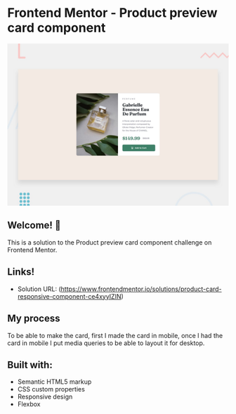 # Frontend Mentor - Product preview card component

![Design preview for the Product preview card component coding challenge](./design/desktop-preview.jpg)

## Welcome! 👋

This is a solution to the Product preview card component challenge on Frontend Mentor. 

## Links!

  - Solution URL: (https://www.frontendmentor.io/solutions/product-card-responsive-component-ce4xyyIZIN)
  
## My process

To be able to make the card, first I made the card in mobile, once I had the card in mobile I put media queries to be able to layout it for desktop.

## Built with: 

- Semantic HTML5 markup
- CSS custom properties
- Responsive design
- Flexbox

